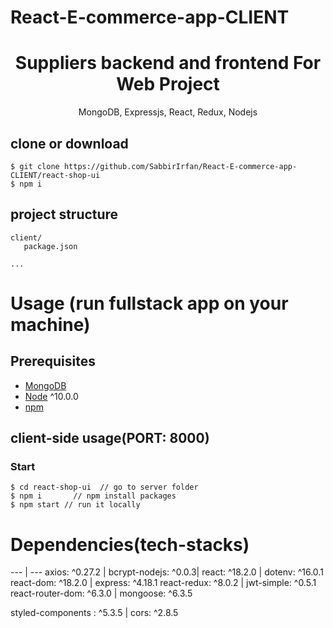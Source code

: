 
# React-E-commerce-app-CLIENT
<h1 align="center">
Suppliers backend and frontend For Web Project
</h1>
<p align="center">
MongoDB, Expressjs, React, Redux, Nodejs
</p>



## clone or download
```terminal
$ git clone https://github.com/SabbirIrfan/React-E-commerce-app-CLIENT/react-shop-ui
$ npm i
```

## project structure
```terminal
client/
   package.json

...
```

# Usage (run fullstack app on your machine)

## Prerequisites
- [MongoDB](https://gist.github.com/nrollr/9f523ae17ecdbb50311980503409aeb3)
- [Node](https://nodejs.org/en/download/) ^10.0.0
- [npm](https://nodejs.org/en/download/package-manager/)


## client-side usage(PORT: 8000)


### Start

``` terminal
$ cd react-shop-ui  // go to server folder
$ npm i       // npm install packages
$ npm start // run it locally
```


# Dependencies(tech-stacks)

--- | ---
axios: ^0.27.2 | bcrypt-nodejs: ^0.0.3|
react: ^18.2.0 | dotenv: ^16.0.1
react-dom: ^18.2.0 | express: ^4.18.1
react-redux: ^8.0.2 | jwt-simple: ^0.5.1
react-router-dom: ^6.3.0 | mongoose: ^6.3.5

styled-components : ^5.3.5 | cors: ^2.8.5

